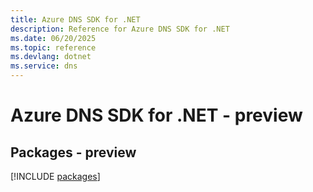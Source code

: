 ```yaml
---
title: Azure DNS SDK for .NET
description: Reference for Azure DNS SDK for .NET
ms.date: 06/20/2025
ms.topic: reference
ms.devlang: dotnet
ms.service: dns
---
```

# Azure DNS SDK for .NET - preview
## Packages - preview
[!INCLUDE [packages](dns-index.md)]